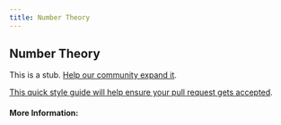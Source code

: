 ```yaml
---
title: Number Theory
---
```


## Number Theory

This is a stub. [Help our community expand it](https://github.com/freecodecamp/guides/tree/master/src/pages/articles/math/number-theory/index.md).

[This quick style guide will help ensure your pull request gets accepted](https://github.com/freeCodeCamp/guides/blob/master/README.md).

<!-- The article goes here, in GitHub-flavored Markdown. Feel free to add YouTube videos, images, and CodePen/JSBin embeds  -->

#### More Information:
<!-- Please add any articles you think might be helpful to read before writing the article -->


